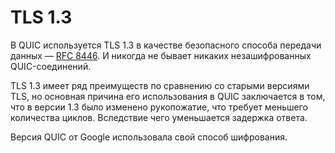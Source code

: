 # TLS 1.3
В QUIC используется TLS 1.3 в качестве безопасного способа передачи данных
— [RFC 8446](https://tools.ietf.org/html/rfc8446 ). И никогда не бывает никаких
незашифрованных QUIC-соединений.

TLS 1.3 имеет ряд преимуществ по сравнению со старыми версиями TLS, но основная
причина его использования в QUIC заключается в том, что в версии 1.3 было изменено
рукопожатие, что требует меньшего количества циклов. Вследствие чего уменьшается
задержка ответа.

Версия QUIC от Google использовала свой способ шифрования.

